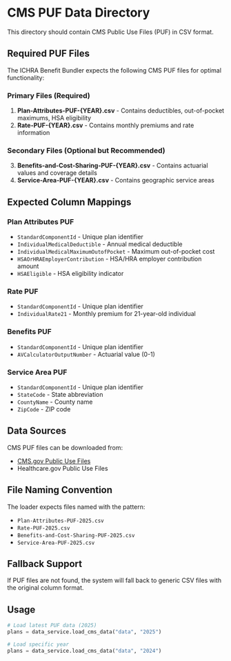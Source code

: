 # CMS PUF Data Directory

This directory should contain CMS Public Use Files (PUF) in CSV format.

## Required PUF Files

The ICHRA Benefit Bundler expects the following CMS PUF files for optimal functionality:

### Primary Files (Required)
1. **Plan-Attributes-PUF-{YEAR}.csv** - Contains deductibles, out-of-pocket maximums, HSA eligibility
2. **Rate-PUF-{YEAR}.csv** - Contains monthly premiums and rate information

### Secondary Files (Optional but Recommended)
3. **Benefits-and-Cost-Sharing-PUF-{YEAR}.csv** - Contains actuarial values and coverage details
4. **Service-Area-PUF-{YEAR}.csv** - Contains geographic service areas

## Expected Column Mappings

### Plan Attributes PUF
- `StandardComponentId` - Unique plan identifier
- `IndividualMedicalDeductible` - Annual medical deductible
- `IndividualMedicalMaximumOutofPocket` - Maximum out-of-pocket cost
- `HSAOrHRAEmployerContribution` - HSA/HRA employer contribution amount
- `HSAEligible` - HSA eligibility indicator

### Rate PUF
- `StandardComponentId` - Unique plan identifier
- `IndividualRate21` - Monthly premium for 21-year-old individual

### Benefits PUF
- `StandardComponentId` - Unique plan identifier
- `AVCalculatorOutputNumber` - Actuarial value (0-1)

### Service Area PUF
- `StandardComponentId` - Unique plan identifier
- `StateCode` - State abbreviation
- `CountyName` - County name
- `ZipCode` - ZIP code

## Data Sources

CMS PUF files can be downloaded from:
- [CMS.gov Public Use Files](https://www.cms.gov/marketplace/resources/data/public-use-files)
- Healthcare.gov Public Use Files

## File Naming Convention

The loader expects files named with the pattern:
- `Plan-Attributes-PUF-2025.csv`
- `Rate-PUF-2025.csv`
- `Benefits-and-Cost-Sharing-PUF-2025.csv`
- `Service-Area-PUF-2025.csv`

## Fallback Support

If PUF files are not found, the system will fall back to generic CSV files with the original column format.

## Usage

```python
# Load latest PUF data (2025)
plans = data_service.load_cms_data("data", "2025")

# Load specific year
plans = data_service.load_cms_data("data", "2024")
``` 